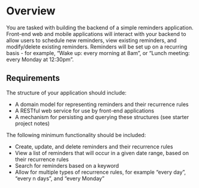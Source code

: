 # Overview

You are tasked with building the backend of a simple reminders application. Front-end web and mobile applications will interact with your backend to allow users to schedule new reminders, view existing reminders, and modify/delete existing reminders. Reminders will be set up on a recurring basis - for example, “Wake up: every morning at 8am”, or “Lunch meeting: every Monday at 12:30pm”.

## Requirements

The structure of your application should include:

- A domain model for representing reminders and their recurrence rules
- A RESTful web service for use by front-end applications
- A mechanism for persisting and querying these structures (see starter project notes)

The following minimum functionality should be included:

- Create, update, and delete reminders and their recurrence rules
- View a list of reminders that will occur in a given date range, based on their recurrence rules
- Search for reminders based on a keyword
- Allow for multiple types of recurrence rules, for example “every day”, “every n days”, and “every Monday”

